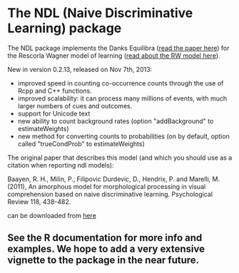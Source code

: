 # The NDL (Naive Discriminative Learning) package
 
The NDL package implements the Danks Equilibra ([read the paper here][1]) for the Rescorla Wagner model of learning ([read about the RW model here][2]).

New in version 0.2.13, released on Nov 7th, 2013:

* improved speed in counting co-occurrence counts through the use of Rcpp and C++ functions.
* improved scalability: it can process many millions of events, with much larger numbers of cues and outcomes.
* support for Unicode text
* new ability to count background rates (option "addBackground" to estimateWeights)
* new method for converting counts to probabilities (on by default, option called "trueCondProb" to estimateWeights)
 
The original paper that describes this model (and which you should use as a citation when reporting ndl models):

Baayen, R. H., Milin, P., Filipovic Durdevic, D., Hendrix, P. and Marelli, M. (2011), An amorphous model for morphological processing in visual comprehension based on naive discriminative learning. Psychological Review 118, 438-482.

can be downloaded from [here][3]

## See the R documentation for more info and examples. We hope to add a very extensive vignette to the package in the near future.
 
[1]: http://repository.cmu.edu/philosophy/94/
[2]: http://en.wikipedia.org/wiki/Rescorla%E2%80%93Wagner_model
[3]: http://www.ualberta.ca/~baayen/publications/BaayenEtAlPsychReview.pdf